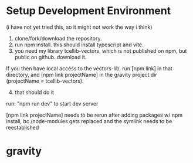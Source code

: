 # Setup Development Environment
(i have not yet tried this, so it might not work the way i think)
1. clone/fork/download the repository.
2. run npm install.
    this should install typescript and vite.
3. you need my library tcellib-vectors, which is not published on npm, but public on github. download it.

If you then have local access to the vectors-lib, run [npm link] in that directory, and [npm link projectName] in the gravity project dir (projectName = tcellib-vectors).

4. that should do it

run: "npm run dev" to start dev server

[npm link projectName] needs to be rerun after adding packages w/ npm install, bc /node-modules gets replaced and the symlink needs to be reestablished


# gravity

